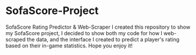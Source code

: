 # SofaScore-Project
SofaScore Rating Predictor &amp; Web-Scraper
I created this repository to show my SofaScore project, I decided to show both my code for how I web-scraped the data, and the interface I created to predict a player's rating based on their in-game statistics. Hope you enjoy it!
